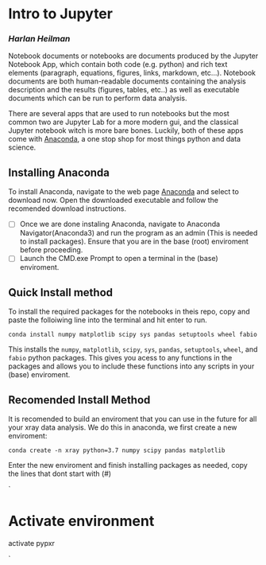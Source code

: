 # Intro to Jupyter
### *Harlan Heilman*

Notebook documents or notebooks are documents produced by the Jupyter Notebook App, which contain both code (e.g. python) and rich text elements (paragraph, equations, figures, links, markdown, etc…). Notebook documents are both human-readable documents containing the analysis description and the results (figures, tables, etc..) as well as executable documents which can be run to perform data analysis.

There are several apps that are used to run notebooks but the most common two are Jupyter Lab for a more modern gui, and the classical Jupyter notebook witch is more bare bones. Luckily, both of these apps come with [Anaconda](https://www.anaconda.com/), a one stop shop for most things python and data science. 

## Installing Anaconda

To install Anaconda, navigate to the web page [Anaconda](https://www.anaconda.com/) and select to download now. Open the downloaded executable and follow the recomended download instructions. 

- [ ] Once we are done instaling Anaconda, navigate to Anaconda Navigator(Anaconda3) and run the program as an admin (This is needed to install packages). Ensure that you are in the base (root) enviroment before proceeding. 
- [ ] Launch the CMD.exe Prompt to open a terminal in the (base) enviroment. 

## Quick Install method

To install the required packages for the notebooks in theis repo, copy and paste the folloiwing line into the terminal and hit enter to run. 

`conda install numpy matplotlib scipy sys pandas setuptools wheel fabio`

This installs the `numpy`, `matplotlib`, `scipy`, `sys`, `pandas`, `setuptools`, `wheel`, and `fabio` python packages. This gives you acess to any functions in the packages and allows you to include these functions into any scripts in your (base) enviroment. 

## Recomended Install Method

It is recomended to build an enviroment that you can use in the future for all your xray data analysis. We do this in anaconda, we first create a new enviroment:

`conda create -n xray python=3.7 numpy scipy pandas matplotlib`

Enter the new enviroment and finish installing packages as needed, copy the lines that dont start with (#)

`
# Activate environment
activate pypxr

`

